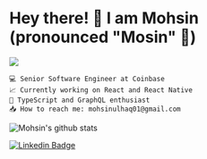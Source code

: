 # Hey there! 👋 I am Mohsin (pronounced "Mosin" 🙂)
![](https://komarev.com/ghpvc/?username=mohsinulhaq)

    💻 Senior Software Engineer at Coinbase
    📈 Currently working on React and React Native
    💟 TypeScript and GraphQL enthusiast
    📥 How to reach me: mohsinulhaq01@gmail.com

![Mohsin's github stats](https://github-readme-stats.vercel.app/api?username=mohsinulhaq&count_private=true&show_icons=true&theme=dark)


[![Linkedin Badge](https://img.shields.io/badge/-LinkedIn-blue?style=flat-square&logo=Linkedin&logoColor=white&link=https://www.linkedin.com/in/mohsinulhaq)](https://www.linkedin.com/in/mohsinulhaq)
